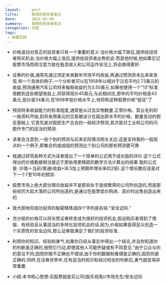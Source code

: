 ```yaml
---
layout:     post
title:      聪明的投资者笔记
date:       2021-05-09
summary:    聪明的投资者笔记
categories: 炒股
tags:
 - 格雷厄姆
---
```


- 价格波动对真正的投资者只有一个重要的意义:当价格大幅下跌后,提供给投资者购买机会;当价格大幅上涨后,提供给投资者出售机会.而其他时候,他如果忘记股票市场而把注意力放在股息收入和公司运作状况上,将会做得更好.

- 证券的价值,通常先通过测定未来数年市场平均收益,再通过预测资本比率来发现.举一个具体的例子,一个分析者可以在1958年以相对于过去平均2.73美元的收益,预测通用汽车公司将来每股收益约为3.50美元.如果他使用一个"13"标准倍数到这些期望收益上,将获得现价45美元,与此相对应,那年的平均价格是43美元,低价是34美元.在1958年低价格水平上,他将称这种股票价格"低估"了

- 预测将来收益能力的标准程度,通常是从过去实物数量.正常价格、营业毛利的一般资料开始,到将来用美元的交易被设计在超出原水平的价格、数量变动的假定基础上.它首先是对国民生产总会的一般经济预测,其次是对工业和公司的问题作专门的适当的预测.

- 读者会注意到,一些个别的预测与后来实际情况相关太远.这是支持我的一般观点的一个例子,即集合的或成组的预测比个别公司的那些预测更可靠

- 我通过研究各种方式为读者提出了一个简单的公式用于成长股的评价.这个公式得出的价值数据相当接近于那些用更精密的数学方法计算出的结果.我的公式是: 价值＝当前(普通)收益*(8.5加上预期年增长率的2倍) 这个增长数应该是对下一个7至10年的预测.

- 股票市场上绝大部分理论收益并不是那些处于连续繁荣的公司所创造的,而是那些经历大起大落的公司所创造的,是通过在股票低价购进、高价时出售创造出来的.

- 我大胆地将成功投资的秘密精练成四个字的座右铭:"安全边际."

- 充分低的价格可以将劣质证券转变成为很好的投资机会,假设购买者得到了情报、有经验且从事适当的多样化投资机会的话.因为,价格如果低得足以创造一个实质性的安全边际,那么证券就满足了我们的投资标准.

- 利用你的知识、经验和勇气.如果你已经从事实中得出一个结论,并且你知道你的判断是正确的,按照它行动,即使其他人可能怀疑或有不同意见."由于公众与你的意见不同,因而你既不正确也不错误;由于你的数据和推理是正确的,因而你是正确的.同样,在证券世界中,在有适当的知识和经过检验的判断后,勇气就变得非常重要.

- 小结:本书核心思想:买股票就是买公司(股东视角)/市场先生/安全边际
